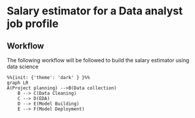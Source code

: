 # Salary estimator for a Data analyst job profile


## Workflow 

The following workflow will be followed to build the salary estimator using data science

```mermaid
%%{init: {'theme': 'dark' } }%%
graph LR
A(Project planning) -->B(Data collection)
    B --> C(Data Cleaning)
    C --> D(EDA)
    D --> E(Model Building)
    E --> F(Model Deployment)

```
